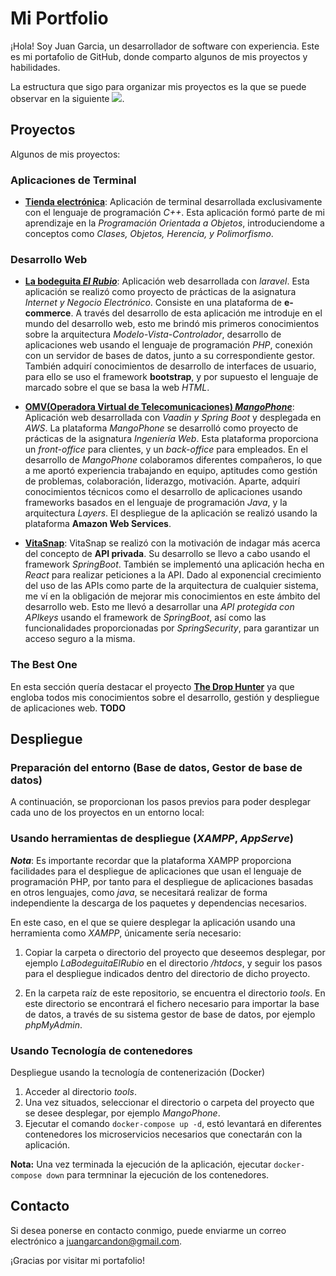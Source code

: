 # Mi Portfolio

¡Hola! Soy Juan Garcia, un desarrollador de software con experiencia. Este es mi portafolio de GitHub, donde comparto algunos de mis proyectos y habilidades.

La estructura que sigo para organizar mis proyectos es la que se puede observar en la siguiente ![]((https://github.com/juuangarciac/es.juuangarciac.portfolio.doc/blob/main/img/Portafolio-organizacion-directorios-2324.png)).

## Proyectos
Algunos de mis proyectos:

### Aplicaciones de Terminal
   - [**Tienda electrónica**](https://github.com/juuangarciac/es.uca.e-shop.cpp): Aplicación de terminal desarrollada exclusivamente con el lenguaje de programación *C++*. Esta aplicación formó parte de mi aprendizaje en la *Programación Orientada a Objetos*, introduciendome a conceptos como *Clases, Objetos, Herencia, y Polimorfismo*.

### Desarrollo Web
   - [**La bodeguita *El Rubio***](https://github.com/juuangarciac/es.uca.bodeguitaelrubio.laravel): Aplicación web desarrollada con *laravel*. Esta aplicación se realizó como proyecto de prácticas de la asignatura *Internet y Negocio Electrónico*. Consiste en una plataforma de **e-commerce**. A través del desarrollo de esta aplicación me introduje en el mundo del desarrollo web, esto me brindó mis primeros conocimientos sobre la arquitectura *Modelo-Vista-Controlador*, desarrollo de aplicaciones web usando el lenguaje de programación *PHP*, conexión con un servidor de bases de datos, junto a su correspondiente gestor. También adquirí conocimientos de desarrollo de interfaces de usuario, para ello se uso el framework **bootstrap**, y por supuesto el lenguaje de marcado sobre el que se basa la web *HTML*.
     
   - [**OMV(Operadora Virtual de Telecomunicaciones) *MangoPhone***](https://github.com/Manuel-Coca/iw2023-2024-MangoPhone): Aplicación web desarrollada con *Vaadin y Spring Boot* y desplegada en *AWS*. La plataforma *MangoPhone* se desarrolló como proyecto de prácticas de la asignatura *Ingeniería Web*. Esta plataforma proporciona un *front-office* para clientes, y un *back-office* para empleados. En el desarrollo de *MangoPhone* colaboramos diferentes compañeros, lo que a me aportó experiencia trabajando en equipo, aptitudes como gestión de problemas, colaboración, liderazgo, motivación. Aparte, adquirí conocimientos técnicos como el desarrollo de aplicaciones usando frameworks basados en el lenguaje de programación *Java*, y la arquitectura *Layers*. El despliegue de la aplicación se realizó usando la plataforma **Amazon Web Services**.

   - [**VitaSnap**](https://github.com/juuangarciac/es.juuangarciac.vitasnap.java): VitaSnap se realizó con la motivación de indagar más acerca del concepto de **API privada**. Su desarrollo se llevo a cabo usando el framework *SpringBoot*. También se implementó una aplicación hecha en *React* para realizar peticiones a la API. Dado al exponencial crecimiento del uso de las APIs como parte de la arquitectura de cualquier sistema, me ví en la obligación de mejorar mis conocimientos en este ámbito del desarrollo web. Esto me llevó a desarrollar una *API protegida con APIkeys* usando el framework de *SpringBoot*, así como las funcionalidades proporcionadas por *SpringSecurity*, para garantizar un acceso seguro a la misma.

### The Best One
En esta sección quería destacar el proyecto [**The Drop Hunter**](https://github.com/juuangarciac/es.theDropHunter.springReact) ya que engloba todos mis conocimientos sobre el desarrollo, gestión y despliegue de aplicaciones web. **TODO**

## Despliegue
### Preparación del entorno (Base de datos, Gestor de base de datos)
A continuación, se proporcionan los pasos previos para poder desplegar cada uno de los proyectos en un entorno local:

### Usando herramientas de despliegue (*XAMPP*, *AppServe*)
***Nota***: Es importante recordar que la plataforma XAMPP proporciona facilidades para el despliegue de aplicaciones que usan el lenguaje de programación PHP, por tanto para el despliegue de aplicaciones basadas en otros lenguajes, como *java*, se necesitará realizar de forma independiente la descarga de los paquetes y dependencias necesarios.

En este caso, en el que se quiere desplegar la aplicación usando una herramienta como *XAMPP*, únicamente sería necesario:

1. Copiar la carpeta o directorio del proyecto que deseemos desplegar, por ejemplo *LaBodeguitaElRubio* en el directorio */htdocs*, y seguir los pasos para el despliegue indicados dentro del directorio de dicho proyecto.

2. En la carpeta raíz de este repositorio, se encuentra el directorio *tools*. En este directorio se encontrará el fichero necesario para importar la base de datos, a través de su sistema gestor de base de datos, por ejemplo *phpMyAdmin*.

### Usando Tecnología de contenedores
Despliegue usando la tecnología de contenerización (Docker)
   1. Acceder al directorio *tools*.
   2. Una vez situados, seleccionar el directorio o carpeta del proyecto que se desee desplegar, por ejemplo *MangoPhone*.
   3. Ejecutar el comando `docker-compose up -d`, estó levantará en diferentes contenedores los microservicios necesarios que conectarán con la aplicación.

**Nota:** Una vez terminada la ejecución de la aplicación, ejecutar `docker-compose down` para termninar la ejecución de los contenedores.

## Contacto

Si desea ponerse en contacto conmigo, puede enviarme un correo electrónico a juangarcandon@gmail.com.

¡Gracias por visitar mi portafolio!
